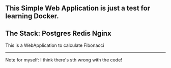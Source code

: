 This Simple Web Application is just a test for learning Docker.
------------

The Stack:
Postgres
Redis
Nginx
-----------
This is  a WebApplication to calculate Fibonacci

-----------
Note for myself:
I think there's sth wrong with the code!
